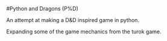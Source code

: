 #Python and Dragons (P%D)

An attempt at making a D&D inspired game in python. 

Expanding some of the game mechanics from the turok game.